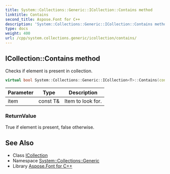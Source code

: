 ```yaml
---
title: System::Collections::Generic::ICollection::Contains method
linktitle: Contains
second_title: Aspose.Font for C++
description: 'System::Collections::Generic::ICollection::Contains method. Checks if element is present in collection in C++.'
type: docs
weight: 400
url: /cpp/system.collections.generic/icollection/contains/
---
```

## ICollection::Contains method


Checks if element is present in collection.

```cpp
virtual bool System::Collections::Generic::ICollection<T>::Contains(const T &item) const =0
```


| Parameter | Type | Description |
| --- | --- | --- |
| item | const T\& | Item to look for. |

### ReturnValue

True if element is present, false otherwise.

## See Also

* Class [ICollection](../)
* Namespace [System::Collections::Generic](../../)
* Library [Aspose.Font for C++](../../../)
